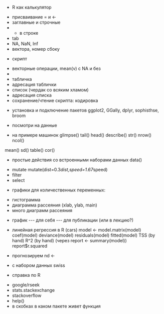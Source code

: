 
* R как калькулятор
- присваивание = и <- 
- заглавные и строчные
- + в строке
- tab
- NA, NaN, Inf
- вектора, номер сбоку

* скрипт
- векторные операции, mean(v) с NA и без
- 
- табличка
- адресация таблички
- список (чердак со всяким хламом)
- адресация списка
- сохранение/чтение скрипта: кодировка

* установка и подключение пакетов
ggplot2, GGally, dplyr, sophisthse, broom


* посмотри на данные
- на примере машинок
glimpse()
tail()
head()
describe()
str()
nrow()
ncol()

mean()
sd()
table()
cor()


* простые действия со встроенными наборами данных
data()
- mutate
mutate(dist=0.3*dist,speed=1.67*speed)
- filter
- select


* графики для количественных переменных:
- гистограмма 
- диаграмма рассеяния (xlab, ylab, main)
- много диаграмм рассеяния

* график --- для себя --- для публикации (или в лекцию?)

* линейная регрессия в R (cars)
model <- 
model.matrix(model)
coef(model)
deviance(model)
residuals(model)
fitted(model)
TSS (by hand)
R^2 (by hand)
(через report <- summary(model))
report$r.squared

* прогнозируем
nd <- 

* с набором данных swiss

* справка по R
- google/rseek
- stats.stackexchange
- stackoverflow
- help() 
- в скобках в каком пакете живет функция
